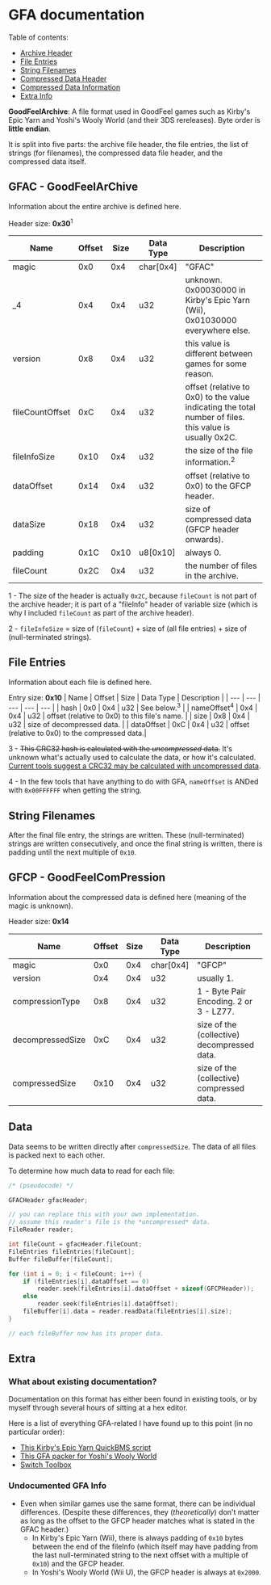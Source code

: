 # GFA documentation

Table of contents:
* [Archive Header](#gfac---goodfeelarchive)
* [File Entries](#file-entries)
* [String Filenames](#string-filenames)
* [Compressed Data Header](#gfcp---goodfeelcompression)
* [Compressed Data Information](#data)
* [Extra Info](#extra)

**GoodFeelArchive**:
A file format used in GoodFeel games such as Kirby's Epic Yarn and Yoshi's Wooly World (and their 3DS rereleases).  Byte order is **little endian**.

It is split into five parts: the archive file header, the file entries, the list of strings (for filenames), the compressed data file header, and the compressed data itself.

## GFAC - GoodFeelArChive
Information about the entire archive is defined here.

Header size: **0x30**<sup>1</sup>
<!-- i kinda just gave up with the indention halfway through  -->
| Name      | Offset    | Size      | Data Type     | Description   | 
| ---       | ---       | ---       | ---           | ---           |
| magic     | 0x0       | 0x4       | char[0x4]     | "GFAC"        |
| _4        | 0x4       | 0x4       | u32           | unknown. 0x00030000 in Kirby's Epic Yarn (Wii), 0x01030000 everywhere else.      |
| version   | 0x8       | 0x4       | u32           | this value is different between games for some reason.|
| fileCountOffset | 0xC | 0x4 | u32 | offset (relative to 0x0) to the value indicating the total number of files. this value is usually 0x2C. | 
| fileInfoSize | 0x10 | 0x4 | u32 | the size of the file information.<sup>2</sup> |
| dataOffset | 0x14 | 0x4 | u32 | offset (relative to 0x0) to the GFCP header. |
| dataSize | 0x18 | 0x4 | u32 | size of compressed data (GFCP header onwards). |
| padding | 0x1C | 0x10 | u8[0x10] | always 0. | 
| fileCount | 0x2C | 0x4 | u32 | the number of files in the archive. |

1 - The size of the header is actually `0x2C`, because `fileCount` is not part of the archive header; it is part of a "fileInfo" header of variable size (which is why I included `fileCount` as part of the archive header).

2 - `fileInfoSize` = size of (`fileCount`) + size of (all file entries) + size of (null-terminated strings).

## File Entries
Information about each file is defined here.

Entry size: **0x10**
| Name      | Offset    | Size      | Data Type     | Description   |
| ---       | ---       | ---       | ---           | ---           |
| hash      | 0x0       | 0x4       | u32           | See below.<sup>3</sup>        |
| nameOffset<sup>4</sup> | 0x4      | 0x4       | u32           | offset (relative to 0x0) to this file's name. |
| size      | 0x8       | 0x4       | u32           | size of decompressed data. |
| dataOffset | 0xC      | 0x4       | u32           | offset (relative to 0x0) to the compressed data.|

3 - ~~This CRC32 hash is calculated with the *uncompressed* data.~~ It's unknown what's actually used to calculate the data, or how it's calculated. [Current tools suggest a CRC32 may be calculated with uncompressed data](https://github.com/jam1garner/gfa-packer/blob/master/gfa-packer.py#L33C5-L33C35).

4 - In the few tools that have anything to do with GFA, `nameOffset` is ANDed with `0x00FFFFFF` when getting the string.

## String Filenames
After the final file entry, the strings are written. These (null-terminated) strings are written consecutively, and once the final string is written, there is padding until the next multiple of `0x10`.


## GFCP - GoodFeelComPression
Information about the compressed data is defined here (meaning of the magic is unknown).

Header size: **0x14**

| Name      | Offset    | Size      | Data Type     | Description   |
| ---       | ---       | ---       | ---           | ---           |
| magic     | 0x0       | 0x4       | char[0x4]     | "GFCP"        |
| version   | 0x4       | 0x4       | u32           | usually 1.    |
| compressionType | 0x8 | 0x4       | u32           | 1 - Byte Pair Encoding. 2 or 3 - LZ77.|
| decompressedSize | 0xC | 0x4 | u32 | size of the (collective) decompressed data.|
| compressedSize | 0x10 | 0x4 | u32 | size of the (collective) compressed data.|

## Data
Data seems to be written directly after `compressedSize`. The data of all files is packed next to each other.

To determine how much data to read for each file:

```cpp
/* (pseudocode) */

GFACHeader gfacHeader;

// you can replace this with your own implementation.
// assume this reader's file is the *uncompressed* data.
FileReader reader; 

int fileCount = gfacHeader.fileCount;
FileEntries fileEntries[fileCount];
Buffer fileBuffer[fileCount];

for (int i = 0; i < fileCount; i++) {
    if (fileEntries[i].dataOffset == 0)
        reader.seek(fileEntries[i].dataOffset + sizeof(GFCPHeader));
    else
        reader.seek(fileEntries[i].dataOffset);
    fileBuffer[i].data = reader.readData(fileEntries[i].size);
}

// each fileBuffer now has its proper data.
```

## Extra
### What about existing documentation?
Documentation on this format has either been found in existing tools, or by myself through several hours of sitting at a hex editor.

Here is a list of everything GFA-related I have found up to this point (in no particular order):

* [This Kirby's Epic Yarn QuickBMS script](http://aluigi.altervista.org/bms/kirby_epic_yarn.bms)
* [This GFA packer for Yoshi's Wooly World](https://github.com/jam1garner/gfa-packer)
* [Switch Toolbox](https://github.com/KillzXGaming/Switch-Toolbox/blob/master/File_Format_Library/FileFormats/Archives/GFA.cs)

### Undocumented GFA Info
* Even when similar games use the same format, there can be individual differences. (Despite these differences, they (*theoretically*) don't matter as long as the offset to the GFCP header matches what is stated in the GFAC header.)
    * In Kirby's Epic Yarn (Wii), there is always padding of `0x10` bytes between the end of the fileInfo (which itself may have padding from the last null-terminated string to the next offset with a multiple of `0x10`) and the GFCP header.
    * In Yoshi's Wooly World (Wii U), the GFCP header is always at `0x2000`.